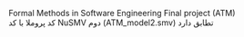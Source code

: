 Formal Methods in Software Engineering
Final project (ATM) <br>
کد پروملا با کد NuSMV دوم (ATM_model2.smv) تطابق دارد
